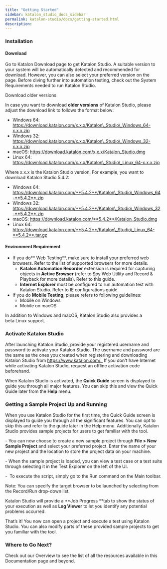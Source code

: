 ```yaml
---
title: "Getting Started" 
sidebar: katalon_studio_docs_sidebar
permalink: katalon-studio/docs/getting-started.html 
description: 
---
```

### Installation

#### Download 

Go to Katalon Download page to get Katalon Studio. A suitable version to your system will be automatically detected and recommended for download. However, you can also select your preferred version on the page. Before diving further into automation testing, check out the System Requirements needed to run Katalon Studio. 

Download older versions

In case you want to download **older versions** of Katalon Studio, please adjust the download link to follows the format below:

*   Windows 64: https://download.katalon.com/x.x.x/Katalon\_Studio\_Windows_64-x.x.x.zip
*   Windows 32: https://download.katalon.com/x.x.x/Katalon\_Studio\_Windows_32-x.x.x.zip
*   macOS: https://download.katalon.com/x.x.x/Katalon_Studio.dmg
*   Linux 64: https://download.katalon.com/x.x.x/Katalon\_Studio\_Linux_64-x.x.x.zip

Where x.x.x is the Katalon Studio version. For example, you want to download Katalon Studio 5.4.2:

*   Windows 64: https://download.katalon.com/**5.4.2**/Katalon\_Studio\_Windows_64-**5.4.2**.zip
*   Windows 32: https://download.katalon.com/**5.4.2**/Katalon\_Studio\_Windows_32-**5.4.2**.zip
*   macOS: https://download.katalon.com/**5.4.2**/Katalon_Studio.dmg
*   Linux 64: https://download.katalon.com/**5.4.2**/Katalon\_Studio\_Linux_64-**5.4.2**.tar.gz

#### Environment Requirement

*   If you do** Web Testing**, make sure to install your preferred web browsers. Refer to the list of supported browsers for more details.
    *   **Katalon Automation Recorder** extension is required for capturing objects in **Active Browser** (refer to Spy Web Utility and Record & Playback for more details). Refer to this guide.
    *   **Internet Explorer** must be configured to run automation test with Katalon Studio. Refer to IE configurations guide. 
*   If you do **Mobile Testing**, please refers to following guidelines:
    *   Mobile on Windows
    *   Mobile on macOS

In addition to Windows and macOS, Katalon Studio also provides a beta Linux support.

### Activate Katalon Studio

After launching Katalon Studio, provide your registered username and password to activate your Katalon Studio. The username and password are the same as the ones you created when registering and downloading Katalon Studio from https://www.katalon.com/.  If you don't have Internet while activating Katalon Studio, request an offline activation code beforehand.

When Katalon Studio is activated, the **Quick Guide** screen is displayed to guide you through all major features. You can skip this and view the Quick Guide later from the **Help** menu.

### Getting a Sample Project Up and Running

When you use Katalon Studio for the first time, the Quick Guide screen is displayed to guide you through all the significant features. You can opt to skip this and refer to the guide later in the Help menu. Additionally, Katalon Studio provides sample projects for users to get familiar with the tool.

\- You can now choose to create a new sample project through **File > New Sample Project** and select your preferred project. Enter the name of your new project and the location to store the project data on your machine.

\- When the sample project is loaded, you can view a test case or a test suite through selecting it in the Test Explorer on the left of the UI.

\-  To execute the script, simply go to the Run command on the Main toolbar.

Note: You can specify the target browser to be launched by selecting from the Record/Run drop-down list.

Katalon Studio will provide a **Job Progress **tab to show the status of your execution as well as **Log Viewer** to let you identify any potential problems occurred.

That’s it! You now can open a project and execute a test using Katalon Studio. You can also modify parts of these provided sample projects to get you familiar with the tool.

### Where to Go Next?

Check out our Overview to see the list of all the resources available in this Documentation page and beyond.